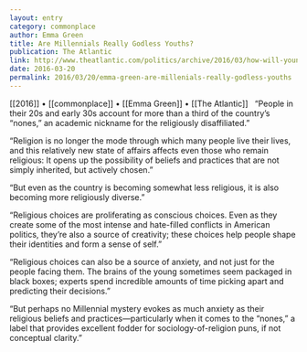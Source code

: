 ```yaml
---
layout: entry
category: commonplace
author: Emma Green
title: Are Millennials Really Godless Youths?
publication: The Atlantic
link: http://www.theatlantic.com/politics/archive/2016/03/how-will-young-people-choose-their-religion/474366/
date: 2016-03-20
permalink: 2016/03/20/emma-green-are-millenials-really-godless-youths
---
```


[[2016]] • [[commonplace]] • [[Emma Green]] • [[The Atlantic]]
 
“People in their 20s and early 30s account for more than a third of the country’s “nones,” an academic nickname for the religiously disaffiliated.”

“Religion is no longer the mode through which many people live their lives, and this relatively new state of affairs affects even those who remain religious: It opens up the possibility of beliefs and practices that are not simply inherited, but actively chosen.”

“But even as the country is becoming somewhat less religious, it is also becoming more religiously diverse.”

“Religious choices are proliferating as conscious choices. Even as they create some of the most intense and hate-filled conflicts in American politics, they’re also a source of creativity; these choices help people shape their identities and form a sense of self.”

“Religious choices can also be a source of anxiety, and not just for the people facing them. The brains of the young sometimes seem packaged in black boxes; experts spend incredible amounts of time picking apart and predicting their decisions.”

“But perhaps no Millennial mystery evokes as much anxiety as their religious beliefs and practices—particularly when it comes to the “nones,” a label that provides excellent fodder for sociology-of-religion puns, if not conceptual clarity.”
